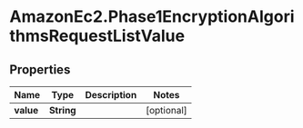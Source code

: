 # AmazonEc2.Phase1EncryptionAlgorithmsRequestListValue

## Properties

Name | Type | Description | Notes
------------ | ------------- | ------------- | -------------
**value** | **String** |  | [optional] 



